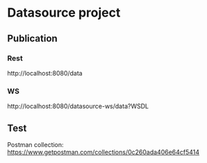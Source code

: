 # Datasource project

## Publication 
### Rest 
http://localhost:8080/data

### WS
http://localhost:8080/datasource-ws/data?WSDL

## Test
Postman collection:
https://www.getpostman.com/collections/0c260ada406e64cf5414

